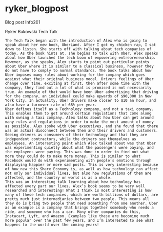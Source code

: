 # ryker_blogpost
Blog post Info201

Ryker Bukowski
Tech Talk

	The Tech Talk began with the introduction of Alex who is going to speak about her new book, UberLand. After I got my chicken rap, I sat down to listen. She starts off with talking about tech companies of today. As the book hints at, she begins to talk with Uber. Alex speaks about how Uber launched the tech boom of empowering entrepreneurship. However, as she speaks, Alex starts to point out particular points about Uber where it is similar to a classical business, however they do not have to comply to normal standards. The book talks about how Uber imposes many rules about working for the company which goes against what their original business model. Drivers feelings of Uber change over time, exciting at first, then after some time with the company, they find out a lot of what is promised is not necessarily true. An example of that would have been Uber advertising that driving for the company, an individual could make upwards of $90,000 in New York City. In actuality, Uber drivers make closer to $10 an hour, and also have a turnover rate of 68% per year. 
	Uber defines itself as a Technology company, and not a taxi company. This enables them to get around certain regulations that come along with owning a taxi company. Alex talks about how Uber can get around many rules and regulations in order to make the most amount of money as possible. Alex spoke with Uber executives, and she found that there was an actual disconnect between them and their drivers and customers. Seeing drivers as consumers of their technology and that they are independent contractors, while the drivers see themselves as employees. An interesting point which Alex talked about was that Uber was experimenting quietly about what the passengers were paying, and the employees were paying. This was done in order to find out what more they could do to make more money. This is similar to what Facebook would do with experimenting with people’s emotions through displaying happier or more sad posts. This is very interesting because of how new this Share Economy is, as well as how technology can affect not only our individual lives, but also how regulations of them are affected, and the country or world is as a whole. 
	This was an interesting talk learning about how technology has affected every part our lives. Alex’s book seems to be very well researched and interesting! What I think is most interesting is how many of these tech companies, which are worth billions of dollars, are pretty much just intermediaries between two people. This means all they do is bring two people that need something from one another. Uber as an example is a company that brings together somebody who needs a ride, and someone who has a car. Many other companies do this, Instacart, Lyft, and Amazon. Examples like these are becoming much more popular over the past few years, and I’m interested to see what happens to the world over the coming years! 

